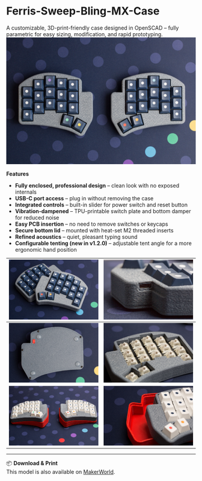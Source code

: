 # Ferris-Sweep-Bling-MX-Case
A customizable, 3D-print-friendly case designed in OpenSCAD – fully parametric for easy sizing, modification, and rapid prototyping.
![](gallery/case_05.jpg)

**Features**

* **Fully enclosed, professional design** – clean look with no exposed internals
* **USB-C port access** – plug in without removing the case
* **Integrated controls** – built-in slider for power switch and reset button
* **Vibration-dampened** – TPU-printable switch plate and bottom damper for reduced noise
* **Easy PCB insertion** – no need to remove switches or keycaps
* **Secure bottom lid** – mounted with heat-set M2 threaded inserts
* **Refined acoustics** – quiet, pleasant typing sound
* **Configurable tenting (new in v1.2.0)** – adjustable tent angle for a more ergonomic hand position


| ![](gallery/case_01.jpg) | ![](gallery/case_02.jpg) |
|--------------------------|--------------------------|
| ![](gallery/case_03.jpg) | ![](gallery/case_04.jpg) |
| ![](gallery/tent_01.jpg) | ![](gallery/tent_02.jpg) |

---

📦 **Download & Print**  
This model is also available on [MakerWorld](https://makerworld.com/de/models/1706706-ferris-sweep-bling-mx-case#profileId-1811389).
